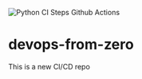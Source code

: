 ![Python CI Steps Github Actions](https://github.com/noahgift/devops-from-zero/workflows/Python%20CI%20Steps%20Github%20Actions/badge.svg)

# devops-from-zero
This is a new CI/CD repo
